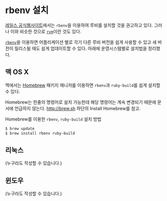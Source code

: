 # rbenv 설치

[레일스 공식웹사이트](http://rubyonrails.org/download)에서는 `rbenv`을 이용하여 루비를 설치할 것을 권고하고 있다. 그러나 이와 비슷한 것으로 [`rvm`](rvm.html)이란 것도 있다.

[`rbenv`](https://github.com/sstephenson/rbenv)을 이용하면 어플리케이션 별로 각기 다른 루비 버전을 쉽게 사용할 수 있고 새 버전이 릴리스될 때도 쉽게 업데이트할 수 있다. 아래에 운영시스템별로 설치법을 정리했다.


## 맥 OS X

맥에서는 [Homebrew](http://brew.sh/) 패키지 매니저를 이용하면 `rbenv`과 `ruby-build`를 쉽게 설치할 수 있다.

Homebrew는 한줄의 명령어로 설치 가능한데 해당 명령어는 계속 변경되기 때문에 문서에 언급하지 않는다. http://brew.sh 하단의 Install Homebrew를 참고.

Homebrew를 이용한 `rbenv`, `ruby-build` 설치 방법

```sh
$ brew update
$ brew install rbenv ruby-build
```

## 리눅스

(누구라도 작성할 수 있습니다.)

## 윈도우

(누구라도 작성할 수 있습니다.)
